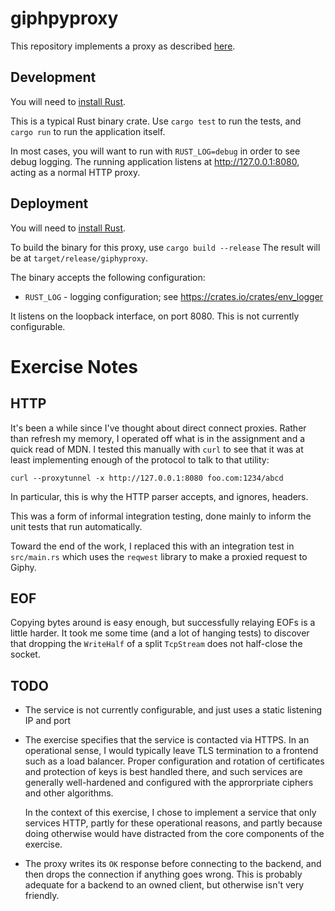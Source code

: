 # giphpyproxy

This repository implements a proxy as described [here](https://signal.org/blog/giphy-experiment/).

## Development

You will need to [install Rust](https://www.rust-lang.org/tools/install).

This is a typical Rust binary crate.
Use `cargo test` to run the tests, and `cargo run` to run the application itself.

In most cases, you will want to run with `RUST_LOG=debug` in order to see debug logging.
The running application listens at http://127.0.0.1:8080, acting as a normal HTTP proxy.

## Deployment

You will need to [install Rust](https://www.rust-lang.org/tools/install).

To build the binary for this proxy, use `cargo build --release`
The result will be at `target/release/giphyproxy`.

The binary accepts the following configuration:

 * `RUST_LOG` - logging configuration; see https://crates.io/crates/env_logger

It listens on the loopback interface, on port 8080.
This is not currently configurable.

# Exercise Notes

## HTTP

It's been a while since I've thought about direct connect proxies.
Rather than refresh my memory, I operated off what is in the assignment and a quick read of MDN.
I tested this manually with `curl` to see that it was at least implementing enough of the protocol to talk to that utility:

```shell
curl --proxytunnel -x http://127.0.0.1:8080 foo.com:1234/abcd
```

In particular, this is why the HTTP parser accepts, and ignores, headers.

This was a form of informal integration testing, done mainly to inform the unit tests that run automatically.

Toward the end of the work, I replaced this with an integration test in `src/main.rs` which uses the `reqwest` library to make a proxied request to Giphy.

## EOF

Copying bytes around is easy enough, but successfully relaying EOFs is a little harder.
It took me some time (and a lot of hanging tests) to discover that dropping the `WriteHalf` of a split `TcpStream` does not half-close the socket.

## TODO

* The service is not currently configurable, and just uses a static listening IP and port

* The exercise specifies that the service is contacted via HTTPS.
  In an operational sense, I would typically leave TLS termination to a frontend such as a load balancer.
  Proper configuration and rotation of certificates and protection of keys is best handled there, and such services are generally well-hardened and configured with the approrpriate ciphers and other algorithms.

  In the context of this exercise, I chose to implement a service that only services HTTP, partly for these operational reasons, and partly because doing otherwise would have distracted from the core components of the exercise.

* The proxy writes its `OK` response before connecting to the backend, and then drops the connection if anything goes wrong.
  This is probably adequate for a backend to an owned client, but otherwise isn't very friendly.
